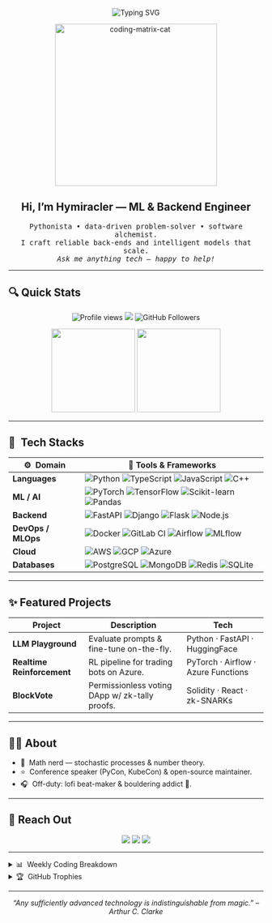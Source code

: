 <!-- ────────────────────────────────────────────────────────────────────────────── -->
<!-- 🪄  HERO / BANNER -->
<p align="center">
  <img src="https://readme-typing-svg.herokuapp.com?font=Fira+Code&size=28&pause=1000&color=E6B422&center=true&vCenter=true&width=680&lines=Software+Alchemist;Machine+Learning+Engineer;Backend+Specialist;Turning+Ideas+into+Production+Code" alt="Typing SVG">
</p>

<p align="center">
  <!-- loop-ing “matrix code cat” anim – tech-y but playful -->
  <img src="https://media.giphy.com/media/wwg1suUiTbCY8H8vIA/giphy.gif" width="320" alt="coding-matrix-cat"/>
</p>

<!-- ────────────────────────────────────────────────────────────────────────────── -->
<h2 align="center">Hi, I’m Hymiracler — ML & Backend Engineer</h2>
<p align="center">
  <samp>
    Pythonista • data-driven problem-solver • software alchemist.<br/>
    I craft reliable back-ends and intelligent models that scale.<br/>
    <em>Ask me anything tech — happy to help!</em>
  </samp>
</p>

---

## 🔍  Quick&nbsp;Stats
<p align="center">
  <img src="https://komarev.com/ghpvc/?username=hymiracler&style=flat-square&color=blue" alt="Profile views"/>
  <img src="https://img.shields.io/badge/Code-Pythonic%20by%20default-3776AB?style=flat-square&logo=python&logoColor=white">
  <img src="https://img.shields.io/github/followers/hymiracler?label=Followers&style=flat-square" alt="GitHub Followers"/>
</p>

<p align="center">
  <img src="https://github-readme-stats.vercel.app/api?username=hymiracler&show_icons=true&theme=radical&hide_border=true" height="165">
  <img src="https://github-readme-streak-stats.herokuapp.com?user=hymiracler&theme=radical&hide_border=true" height="165">
</p>

---

## 🧰 Tech Stacks

| ⚙️ &nbsp;Domain | 🚀 Tools & Frameworks |
| --- | --- |
| **Languages** | ![Python](https://img.shields.io/badge/-Python-3776AB.svg?logo=python&logoColor=white) ![TypeScript](https://img.shields.io/badge/-TypeScript-3178C6.svg?logo=typescript&logoColor=white) ![JavaScript](https://img.shields.io/badge/-JavaScript-F7DF1E.svg?logo=javascript&logoColor=black) ![C++](https://img.shields.io/badge/-C++-00599C.svg?logo=c%2b%2b&logoColor=white) |
| **ML / AI** | ![PyTorch](https://img.shields.io/badge/-PyTorch-EE4C2C.svg?logo=pytorch&logoColor=white) ![TensorFlow](https://img.shields.io/badge/-TensorFlow-FF6F00.svg?logo=tensorflow&logoColor=white) ![Scikit-learn](https://img.shields.io/badge/-Scikit–learn-F7931E.svg?logo=scikit-learn&logoColor=white) ![Pandas](https://img.shields.io/badge/-Pandas-150458.svg?logo=pandas&logoColor=white) |
| **Backend** | ![FastAPI](https://img.shields.io/badge/-FastAPI-009688.svg?logo=fastapi&logoColor=white) ![Django](https://img.shields.io/badge/-Django-092E20.svg?logo=django&logoColor=white) ![Flask](https://img.shields.io/badge/-Flask-000000.svg?logo=flask&logoColor=white) ![Node.js](https://img.shields.io/badge/-Node.js-43853D.svg?logo=node.js&logoColor=white) |
| **DevOps / MLOps** | ![Docker](https://img.shields.io/badge/-Docker-2496ED.svg?logo=docker&logoColor=white) ![GitLab CI](https://img.shields.io/badge/-GitLab%20CI%2FCD-FC6D26.svg?logo=gitlab&logoColor=white) ![Airflow](https://img.shields.io/badge/-Airflow-017CEE.svg?logo=apache-airflow&logoColor=white) ![MLflow](https://img.shields.io/badge/-MLflow-0194E2.svg?logo=mlflow&logoColor=white) |
| **Cloud** | ![AWS](https://img.shields.io/badge/-AWS-FF9900.svg?logo=amazonaws&logoColor=white) ![GCP](https://img.shields.io/badge/-GCP-4285F4.svg?logo=googlecloud&logoColor=white) ![Azure](https://img.shields.io/badge/-Azure-0078D4.svg?logo=microsoftazure&logoColor=white) |
| **Databases** | ![PostgreSQL](https://img.shields.io/badge/-PostgreSQL-336791.svg?logo=postgresql&logoColor=white) ![MongoDB](https://img.shields.io/badge/-MongoDB-47A248.svg?logo=mongodb&logoColor=white) ![Redis](https://img.shields.io/badge/-Redis-DC382D.svg?logo=redis&logoColor=white) ![SQLite](https://img.shields.io/badge/-SQLite-003B57.svg?logo=sqlite&logoColor=white) |

---

## ✨  Featured Projects
| Project | Description | Tech |
| ------- | ----------- | ---- |
| **LLM Playground** | Evaluate prompts & fine-tune on-the-fly. | Python · FastAPI · HuggingFace |
| **Realtime Reinforcement** | RL pipeline for trading bots on Azure. | PyTorch · Airflow · Azure Functions |
| **BlockVote** | Permissionless voting DApp w/ zk-tally proofs. | Solidity · React · zk-SNARKs |

---

## 🧑‍🏫  About
- 🧮 &nbsp;Math nerd — stochastic processes & number theory.  
- ⭐ &nbsp;Conference speaker (PyCon, KubeCon) & open-source maintainer.  
- 🎧 &nbsp;Off-duty: lofi beat-maker & bouldering addict 🧗.

---

## 🤝  Reach Out
<p align="center">
  <a href="mailto:danielkakutani723@gmail.com"><img src="https://img.shields.io/badge/Email-hymiracler%40gmail.com-D14836?style=for-the-badge&logo=gmail&logoColor=white"></a>
  <a href="https://www.linkedin.com/in/your-linkedin/"><img src="https://img.shields.io/badge/LinkedIn-Connect-0A66C2?style=for-the-badge&logo=linkedin&logoColor=white"></a>
  <a href="https://twitter.com/your-handle"><img src="https://img.shields.io/badge/Twitter-@yourhandle-1DA1F2?style=for-the-badge&logo=twitter&logoColor=white"></a>
</p>

---

<details>
  <summary>📊 &nbsp;Weekly Coding Breakdown</summary>
  <img src="https://github-readme-activity-graph.vercel.app/graph?username=hymiracler&theme=github-compact&hide_border=true">
</details>

<details>
  <summary>🏆 &nbsp;GitHub Trophies</summary>
  <p align="center">
    <img src="https://github-profile-trophy.vercel.app/?username=hymiracler&theme=monokai&margin-w=15&margin-h=15&no-frame=true"/>
  </p>
</details>

---

<p align="center">
  <em>“Any sufficiently advanced technology is indistinguishable from magic.” – Arthur C. Clarke</em>
</p>
